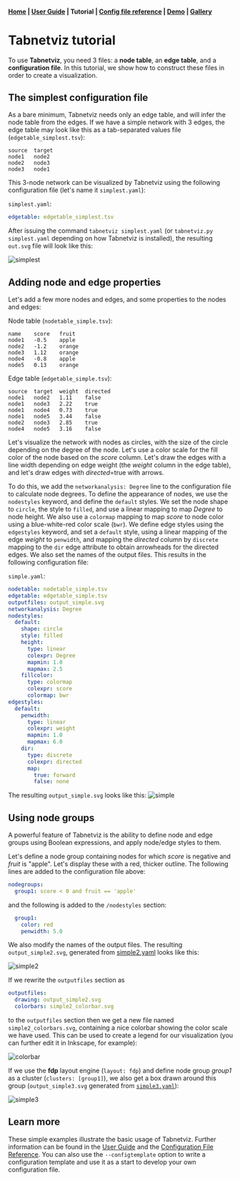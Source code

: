 #### [Home](index.md) | [User Guide](userguide.md) | **Tutorial** | [Config file reference](configfile.md) | [Demo](demo.md) | [Gallery](gallery.md)

# Tabnetviz tutorial

To use **Tabnetviz**, you need 3 files: a **node table**, an **edge
table**, and a **configuration file**. In this tutorial, we show how
to construct these files in order to create a visualization.

## The simplest configuration file

As a bare minimum, Tabnetviz needs only an edge table, and will infer
the node table from the edges. If we have a simple network with 3
edges, the edge table may look like this as a tab-separated values
file (`edgetable_simplest.tsv`):

~~~tsv
source	target
node1	node2
node2	node3
node3	node1
~~~

This 3-node network can be visualized by Tabnetviz using the following
configuration file (let's name it `simplest.yaml`):

`simplest.yaml`:
~~~yaml
edgetable: edgetable_simplest.tsv
~~~

After issuing the command `tabnetviz simplest.yaml` (or `tabnetviz.py
simplest.yaml` depending on how Tabnetviz is installed), the resulting
`out.svg` file will look like this:

![simplest](out.svg)

## Adding node and edge properties

Let's add a few more nodes and edges, and some properties to the nodes
and edges:

Node table (`nodetable_simple.tsv`):
~~~tsv
name	score	fruit
node1	-0.5	apple
node2	-1.2	orange
node3	1.12	orange
node4	-0.8	apple
node5	0.13	orange
~~~

Edge table (`edgetable_simple.tsv`):
~~~tsv
source	target	weight	directed
node1	node2	1.11	false
node1	node3	2.22	true
node1	node4	0.73	true
node1	node5	3.44	false
node2	node3	2.85	true
node4	node5	3.16	false
~~~

Let's visualize the network with nodes as circles, with the size of
the circle depending on the degree of the node. Let's use a color
scale for the fill color of the node based on the _score_ column.
Let's draw the edges with a line width depending on edge weight (the
_weight_ column in the edge table), and let's draw edges with
_directed_=true with arrows.

To do this, we add the `networkanalysis: Degree` line to the
configuration file to calculate node degrees. To define the appearance
of nodes, we use the `nodestyles` keyword, and define the `default`
styles. We set the node shape to `circle`, the style to `filled`, and
use a linear mapping to map _Degree_ to node height. We also use a
`colormap` mapping to map _score_ to node color using a blue-white-red
color scale (`bwr`). We define edge styles using the `edgestyles`
keyword, and set a `default` style, using a linear mapping of the edge
_weight_ to `penwidth`, and mapping the _directed_ column by
`discrete` mapping to the `dir` edge attribute to obtain arrowheads
for the directed edges. We also set the names of the output files.
This results in the following configuration file:

`simple.yaml`:
~~~yaml
nodetable: nodetable_simple.tsv
edgetable: edgetable_simple.tsv
outputfiles: output_simple.svg
networkanalysis: Degree
nodestyles:
  default:
    shape: circle
    style: filled
    height:
      type: linear
      colexpr: Degree
      mapmin: 1.0
      mapmax: 2.5
    fillcolor:
      type: colormap
      colexpr: score
      colormap: bwr
edgestyles:
  default:
    penwidth:
      type: linear
      colexpr: weight
      mapmin: 1.0
      mapmax: 6.0
    dir:
      type: discrete
      colexpr: directed
      map:
        true: forward
        false: none
~~~

The resulting `output_simple.svg` looks like this:
![simple](output_simple.svg)

## Using node groups

A powerful feature of Tabnetviz is the ability to define node and edge
groups using Boolean expressions, and apply node/edge styles to them.

Let's define a node group containing nodes for which _score_ is
negative and _fruit_ is "apple". Let's display these with a red,
thicker outline. The following lines are added to the configuration
file above:

~~~yaml
nodegroups:
  group1: score < 0 and fruit == 'apple'
~~~

and the following is added to the `/nodestyles` section:

~~~yaml
  group1:
    color: red
    penwidth: 5.0
~~~

We also modify the names of the output files. The resulting
`output_simple2.svg`, generated from [simple2.yaml](simple2.yaml)
looks like this:

![simple2](output_simple2.svg)

If we rewrite the `outputfiles` section as

~~~yaml
outputfiles:
  drawing: output_simple2.svg
  colorbars: simple2_colorbar.svg
~~~

to the `outputfiles` section then we get a new file named
`simple2_colorbars.svg`, containing a nice colorbar showing the color
scale we have used. This can be used to create a legend for our
visualization (you can further edit it in Inkscape, for example):

![colorbar](simple2_colorbar.svg)

If we use the **fdp** layout engine (`layout: fdp`) and define node
group _group1_ as a cluster (`clusters: [group1]`), we also get a box
drawn around this group (`output_simple3.svg` generated from
[`simple3.yaml`](simple3.yaml)):

![simple3](output_simple3.svg)


## Learn more

These simple examples illustrate the basic usage of Tabnetviz. Further
information can be found in the [User Guide](userguide.md) and the
[Configuration File Reference](configfile.md). You can also use the
`--configtemplate` option to write a configuration template and use it
as a start to develop your own configuration file.
